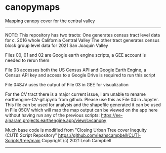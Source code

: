 # canopymaps
Mapping canopy cover for the central valley
***************************************************************************************
NOTE: This repository has two tracts: One generates census tract level data for c. 2016 whole California Central Valley
The other tract generates census block group level data for 2021 San Joaquin Valley


Files 00, 01 and 02 are Google earth engine scripts, a GEE account is needed to rerun them

File 03 accesses both the US Census API and Google Earth Engine, a Census API key and access to a Google Drive is required to run this script

File 04SJV uses the output of File 03 in GEE for visualization

For the CV tract there is a major current issue, I am unable to rename earthengine-CV-git.ipynb from github. Please use this as File 04 in Jupyter. This file can be used for analysis and the shapefile generated it can be used in File 05CV which will map
 the map output can be viewed on the app here without having run any of the previous scripts:
https://ee-ajnaram.projects.earthengine.app/view/cvcanopy

Much base code is modified from "Closing Urban Tree cover Inequity (CUTI) Script Repository" 
https://github.com/leahscampbell/CUTI-Scripts/tree/main Copyright (c) 2021 Leah Campbell
**************************************************************************************



